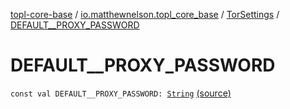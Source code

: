 [topl-core-base](../../index.md) / [io.matthewnelson.topl_core_base](../index.md) / [TorSettings](index.md) / [DEFAULT__PROXY_PASSWORD](./-d-e-f-a-u-l-t__-p-r-o-x-y_-p-a-s-s-w-o-r-d.md)

# DEFAULT__PROXY_PASSWORD

`const val DEFAULT__PROXY_PASSWORD: `[`String`](https://kotlinlang.org/api/latest/jvm/stdlib/kotlin/-string/index.html) [(source)](https://github.com/05nelsonm/TorOnionProxyLibrary-Android/blob/master/topl-core-base/src/main/java/io/matthewnelson/topl_core_base/TorSettings.kt#L131)